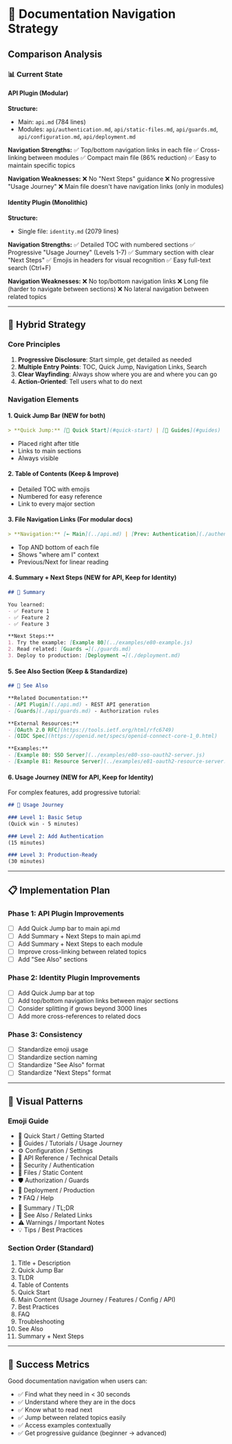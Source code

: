 # 🧭 Documentation Navigation Strategy

## Comparison Analysis

### 📊 Current State

#### API Plugin (Modular)
**Structure:**
- Main: `api.md` (784 lines)
- Modules: `api/authentication.md`, `api/static-files.md`, `api/guards.md`, `api/configuration.md`, `api/deployment.md`

**Navigation Strengths:**
✅ Top/bottom navigation links in each file
✅ Cross-linking between modules
✅ Compact main file (86% reduction)
✅ Easy to maintain specific topics

**Navigation Weaknesses:**
❌ No "Next Steps" guidance
❌ No progressive "Usage Journey"
❌ Main file doesn't have navigation links (only in modules)

#### Identity Plugin (Monolithic)
**Structure:**
- Single file: `identity.md` (2079 lines)

**Navigation Strengths:**
✅ Detailed TOC with numbered sections
✅ Progressive "Usage Journey" (Levels 1-7)
✅ Summary section with clear "Next Steps"
✅ Emojis in headers for visual recognition
✅ Easy full-text search (Ctrl+F)

**Navigation Weaknesses:**
❌ No top/bottom navigation links
❌ Long file (harder to navigate between sections)
❌ No lateral navigation between related topics

---

## 🎯 Hybrid Strategy

### Core Principles

1. **Progressive Disclosure**: Start simple, get detailed as needed
2. **Multiple Entry Points**: TOC, Quick Jump, Navigation Links, Search
3. **Clear Wayfinding**: Always show where you are and where you can go
4. **Action-Oriented**: Tell users what to do next

### Navigation Elements

#### 1. **Quick Jump Bar** (NEW for both)
```markdown
> **Quick Jump:** [🚀 Quick Start](#quick-start) | [📖 Guides](#guides) | [⚙️ Config](#config) | [🔧 API](#api) | [❓ FAQ](#faq)
```
- Placed right after title
- Links to main sections
- Always visible

#### 2. **Table of Contents** (Keep & Improve)
- Detailed TOC with emojis
- Numbered for easy reference
- Link to every major section

#### 3. **File Navigation Links** (For modular docs)
```markdown
> **Navigation:** [← Main](../api.md) | [Prev: Authentication](./authentication.md) | [Next: Guards](./guards.md)
```
- Top AND bottom of each file
- Shows "where am I" context
- Previous/Next for linear reading

#### 4. **Summary + Next Steps** (NEW for API, Keep for Identity)
```markdown
## 🎯 Summary

You learned:
- ✅ Feature 1
- ✅ Feature 2
- ✅ Feature 3

**Next Steps:**
1. Try the example: [Example 80](../examples/e80-example.js)
2. Read related: [Guards →](./guards.md)
3. Deploy to production: [Deployment →](./deployment.md)
```

#### 5. **See Also Section** (Keep & Standardize)
```markdown
## 🔗 See Also

**Related Documentation:**
- [API Plugin](./api.md) - REST API generation
- [Guards](./api/guards.md) - Authorization rules

**External Resources:**
- [OAuth 2.0 RFC](https://tools.ietf.org/html/rfc6749)
- [OIDC Spec](https://openid.net/specs/openid-connect-core-1_0.html)

**Examples:**
- [Example 80: SSO Server](../examples/e80-sso-oauth2-server.js)
- [Example 81: Resource Server](../examples/e81-oauth2-resource-server.js)
```

#### 6. **Usage Journey** (NEW for API, Keep for Identity)
For complex features, add progressive tutorial:
```markdown
## 📖 Usage Journey

### Level 1: Basic Setup
(Quick win - 5 minutes)

### Level 2: Add Authentication
(15 minutes)

### Level 3: Production-Ready
(30 minutes)
```

---

## 📋 Implementation Plan

### Phase 1: API Plugin Improvements
- [ ] Add Quick Jump bar to main api.md
- [ ] Add Summary + Next Steps to main api.md
- [ ] Add Summary + Next Steps to each module
- [ ] Improve cross-linking between related topics
- [ ] Add "See Also" sections

### Phase 2: Identity Plugin Improvements
- [ ] Add Quick Jump bar at top
- [ ] Add top/bottom navigation links between major sections
- [ ] Consider splitting if grows beyond 3000 lines
- [ ] Add more cross-references to related docs

### Phase 3: Consistency
- [ ] Standardize emoji usage
- [ ] Standardize section naming
- [ ] Standardize "See Also" format
- [ ] Standardize "Next Steps" format

---

## 🎨 Visual Patterns

### Emoji Guide
- 🚀 Quick Start / Getting Started
- 📖 Guides / Tutorials / Usage Journey
- ⚙️ Configuration / Settings
- 🔧 API Reference / Technical Details
- 🔐 Security / Authentication
- 📁 Files / Static Content
- 🛡️ Authorization / Guards
- 🚀 Deployment / Production
- ❓ FAQ / Help
- 🎯 Summary / TL;DR
- 🔗 See Also / Related Links
- ⚠️ Warnings / Important Notes
- 💡 Tips / Best Practices

### Section Order (Standard)
1. Title + Description
2. Quick Jump Bar
3. TLDR
4. Table of Contents
5. Quick Start
6. Main Content (Usage Journey / Features / Config / API)
7. Best Practices
8. FAQ
9. Troubleshooting
10. See Also
11. Summary + Next Steps

---

## 🎯 Success Metrics

Good documentation navigation when users can:
- ✅ Find what they need in < 30 seconds
- ✅ Understand where they are in the docs
- ✅ Know what to read next
- ✅ Jump between related topics easily
- ✅ Access examples contextually
- ✅ Get progressive guidance (beginner → advanced)
